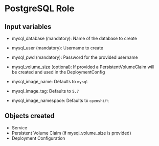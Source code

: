 # PostgreSQL Role

## Input variables

* mysql_database (mandatory): Name of the database to create
* mysql_user (mandatory): Username to create
* mysql_pwd (mandatory): Password for the provided username

* mysql_volume_size (optional): If provided a PersistentVolumeClaim will be created and used in the DeploymentConfig

* mysql_image_name: Defaults to `mysql`
* mysql_image_tag: Defaults to `5.7`
* mysql_image_namespace: Defaults to `openshift`

## Objects created

* Service
* Persistent Volume Claim (if mysql_volume_size is provided)
* Deployment Configuration
